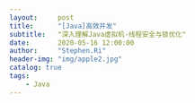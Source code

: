 ```yaml
---
layout:     post
title:      "[Java]高效并发"
subtitle:   "深入理解Java虚拟机-线程安全与锁优化"
date:       2020-05-16 12:00:00
author:     "Stephen.Ri"
header-img: "img/apple2.jpg"
catalog: true
tags:
    - Java
--- 
```



